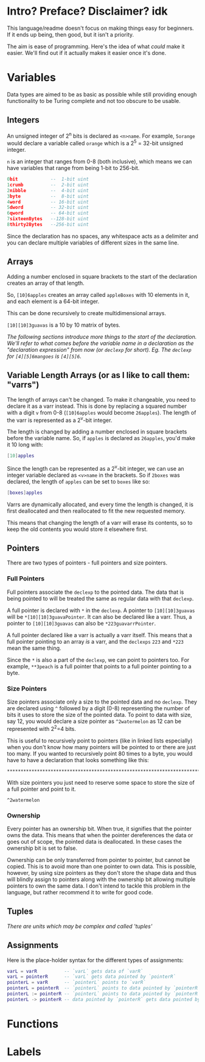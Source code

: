 # Intro? Preface? Disclaimer? idk

This language/readme doesn't focus on making things easy for beginners. If it ends up being, then good, but it isn't a priority.

The aim is ease of programming. Here's the idea of what _could_ make it easier. We'll find out if it actually makes it easier once it's done.

# Variables

Data types are aimed to be as basic as possible while still providing enough functionality to be Turing complete and not too obscure to be usable.

## Integers

An unsigned integer of 2<sup>n</sup> bits is declared as `<n>name`. For example, `5orange` would declare a variable called `orange` which is a 2<sup>5</sup> = 32-bit unsigned integer.

`n` is an integer that ranges from 0-8 (both inclusive), which means we can have variables that range from being 1-bit to 256-bit.

```lua
0bit            --  1-bit uint
1crumb          --  2-bit uint
2nibble         --  4-bit uint
3byte           --  8-bit uint
4word           -- 16-bit uint
5dword          -- 32-bit uint
6qword          -- 64-bit uint
7sixteenBytes   --128-bit uint
8thirty2Bytes   --256-bit uint
```

Since the declaration has no spaces, any whitespace acts as a delimiter and you can declare multiple variables of different sizes in the same line.

## Arrays

Adding a number enclosed in square brackets to the start of the declaration creates an array of that length.

So, `[10]6apples` creates an array called `appleBoxes` with 10 elements in it, and each element is a 64-bit integer.

This can be done recursively to create multidimensional arrays.

`[10][10]3guavas` is a 10 by 10 matrix of bytes.

*The following sections introduce more things to the start of the declaration. We'll refer to what comes before the variable name in a declaration as the "declaration expression" from now (or `declexp` for short). Eg. The `declexp` for `[4][5]6mangoes` is `[4][5]6`.*

## Variable Length Arrays (or as I like to call them: "varrs")

The length of arrays can't be changed. To make it changeable, you need to declare it as a varr instead. This is done by replacing a squared number with a digit `v` from 0-8 (`[10]6apples` would become `26apples`). The length of the varr is represented as a 2<sup>v</sup>-bit integer.

The length is changed by adding a number enclosed in square brackets before the variable name. So, if `apples` is declared as `26apples`, you'd make it 10 long with:

```lua
[10]apples
```

Since the length can be represented as a 2<sup>v</sup>-bit integer, we can use an integer variable declared as `<v>name` in the brackets. So if `2boxes` was declared, the length of `apples` can be set to `boxes` like so:

```lua
[boxes]apples
```

Varrs are dynamically allocated, and every time the length is changed, it is first deallocated and then reallocated to fit the new requested memory.

This means that changing the length of a varr will erase its contents, so to keep the old contents you would store it elsewhere first.

## Pointers

There are two types of pointers - full pointers and size pointers.

### Full Pointers

Full pointers associate the `declexp` to the pointed data. The data that is being pointed to will be treated the same as regular data with that `declexp`.

A full pointer is declared with `*` in the `declexp`. A pointer to `[10][10]3guavas` will be `*[10][10]3guavaPointer`. It can also be declared like a varr. Thus, a pointer to `[10][10]3guavas` can also be `*223guavarrPointer`.

A full pointer declared like a varr is actually a varr itself. This means that a full pointer pointing to an array _is_ a varr, and the `declexps` `223` and `*223` mean the same thing.

Since the `*` is also a part of the `declexp`, we can point to pointers too. For example, `**3peach` is a full pointer that points to a full pointer pointing to a byte.

### Size Pointers

Size pointers associate only a size to the pointed data and no `declexp`. They are declared using `^` followed by a digit (0-8) representing the number of bits it uses to store the size of the pointed data. To point to data with size, say 12, you would declare a size pointer as `^2watermelon` as 12 can be represented with 2<sup>2</sup>=4 bits.

This is useful to recursively point to pointers (like in linked lists especially) when you don't know how many pointers will be pointed to or there are just too many. If you wanted to recursively point 80 times to a byte, you would have to have a declaration that looks something like this:

```
********************************************************************************3watermelon
```

With size pointers you just need to reserve some space to store the size of a full pointer and point to it.

```
^2watermelon
```



### Ownership

Every pointer has an ownership bit. When true, it signifies that the pointer owns the data. This means that when the pointer dereferences the data or goes out of scope, the pointed data is deallocated. In these cases the ownership bit is set to false.

Ownership can be only transferred from pointer to pointer, but cannot be copied. This is to avoid more than one pointer to own data. This is possible, however, by using size pointers as they don't store the shape data and thus will blindly assign to pointers along with the ownership bit allowing multiple pointers to own the same data. I don't intend to tackle this problem in the language, but rather recommend it to write for good code.

## Tuples

_There are units which may be complex and called 'tuples'_

## Assignments

Here is the place-holder syntax for the different types of assignments:

```lua
varL = varR          -- `varL` gets data of `varR`
varL = pointerR      -- `varL` gets data pointed by `pointerR`
pointerL = varR      -- `pointerL` points to `varR`
pointerL = pointerR  -- `pointerL` points to data pointed by `pointerR`
pointerL := pointerR -- `pointerL` points to data pointed by `pointerR` and is its new owner if `pointerR` was
pointerL -> pointerR -- data pointed by `pointerR` gets data pointed by `pointerL`
```

# Functions

# Labels


